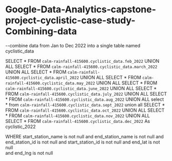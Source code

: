 # Google-Data-Analytics-capstone-project-cyclistic-case-study-Combining-data

--combine data from Jan to Dec 2022 into a single table named cyclistic_data

  SELECT * FROM `calm-rainfall-415600.cyclistic_data.feb_2022` 
  UNION ALL
  SELECT * FROM `calm-rainfall-415600.cyclistic_data.march_2022` 
  UNION ALL
  SELECT * FROM `calm-rainfall-415600.cyclistic_data.april_2022` 
  UNION ALL
  SELECT * FROM `calm-rainfall-415600.cyclistic_data.may_2022` 
  UNION ALL
  SELECT * FROM `calm-rainfall-415600.cyclistic_data.june_2022` 
  UNION ALL
  SELECT * FROM `calm-rainfall-415600.cyclistic_data.july_2022` 
  UNION ALL
  SELECT * FROM `calm-rainfall-415600.cyclistic_data.aug_2022` 
  UNION ALL
  select * from `calm-rainfall-415600.cyclistic_data.sept_2022`
  union all
  SELECT * FROM `calm-rainfall-415600.cyclistic_data.oct_2022` 
  UNION ALL
  SELECT * FROM `calm-rainfall-415600.cyclistic_data.nov_2022` 
  UNION ALL
  SELECT * FROM `calm-rainfall-415600.cyclistic_data.dec_2022`
  As cyclistic_2022

WHERE 
  start_station_name is not null
  and end_station_name is not null
  and end_station_id is not null
  and start_station_id is not null
  and end_lat is not null  
  and end_lng is not null